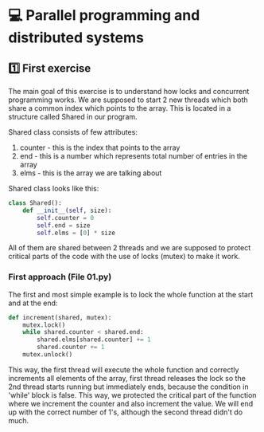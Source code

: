 # :computer: Parallel programming and distributed systems
## :one: First exercise
The main goal of this exercise is to understand how locks and concurrent programming works. We are supposed to start 2 new threads which both share a common index which points to the array. This is located in a structure called Shared in our program. 

Shared class consists of few attributes:
1. counter - this is the index that points to the array
2. end - this is a number which represents total number of entries in the array
3. elms - this is the array we are talking about

Shared class looks like this: 
```python
class Shared():
    def __init__(self, size):
        self.counter = 0
        self.end = size
        self.elms = [0] * size
```

All of them are shared between 2 threads and we are supposed to protect critical parts of the code with the use of locks (mutex) to make it work. 

### First approach (File 01.py)
The first and most simple example is to lock the whole function at the start and at the end:
```python
def increment(shared, mutex):
    mutex.lock()
    while shared.counter < shared.end:
        shared.elms[shared.counter] += 1
        shared.counter += 1
    mutex.unlock()
```

This way, the first thread will execute the whole function and correctly increments all elements of the array, first thread releases the lock so the 2nd thread starts running but immediately ends, because the condition in 'while' block is false. This way, we protected the critical part of the function where we increment the counter and also increment the value. We will end up with the correct number of 1's, although the second thread didn't do much. 
